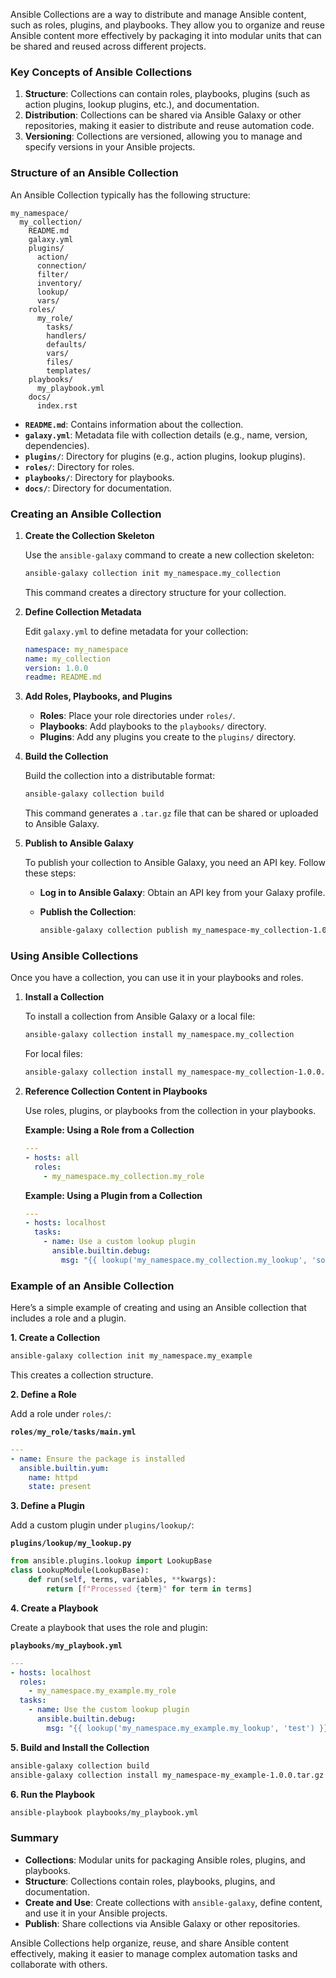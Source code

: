 Ansible Collections are a way to distribute and manage Ansible content, such as roles, plugins, and playbooks. They allow you to organize and reuse Ansible content more effectively by packaging it into modular units that can be shared and reused across different projects.

### Key Concepts of Ansible Collections

1. **Structure**: Collections can contain roles, playbooks, plugins (such as action plugins, lookup plugins, etc.), and documentation.
2. **Distribution**: Collections can be shared via Ansible Galaxy or other repositories, making it easier to distribute and reuse automation code.
3. **Versioning**: Collections are versioned, allowing you to manage and specify versions in your Ansible projects.

### Structure of an Ansible Collection

An Ansible Collection typically has the following structure:

```
my_namespace/
  my_collection/
    README.md
    galaxy.yml
    plugins/
      action/
      connection/
      filter/
      inventory/
      lookup/
      vars/
    roles/
      my_role/
        tasks/
        handlers/
        defaults/
        vars/
        files/
        templates/
    playbooks/
      my_playbook.yml
    docs/
      index.rst
```

- **`README.md`**: Contains information about the collection.
- **`galaxy.yml`**: Metadata file with collection details (e.g., name, version, dependencies).
- **`plugins/`**: Directory for plugins (e.g., action plugins, lookup plugins).
- **`roles/`**: Directory for roles.
- **`playbooks/`**: Directory for playbooks.
- **`docs/`**: Directory for documentation.

### Creating an Ansible Collection

1. **Create the Collection Skeleton**

   Use the `ansible-galaxy` command to create a new collection skeleton:

   ```bash
   ansible-galaxy collection init my_namespace.my_collection
   ```

   This command creates a directory structure for your collection.

2. **Define Collection Metadata**

   Edit `galaxy.yml` to define metadata for your collection:

   ```yaml
   namespace: my_namespace
   name: my_collection
   version: 1.0.0
   readme: README.md
   ```

3. **Add Roles, Playbooks, and Plugins**

   - **Roles**: Place your role directories under `roles/`.
   - **Playbooks**: Add playbooks to the `playbooks/` directory.
   - **Plugins**: Add any plugins you create to the `plugins/` directory.

4. **Build the Collection**

   Build the collection into a distributable format:

   ```bash
   ansible-galaxy collection build
   ```

   This command generates a `.tar.gz` file that can be shared or uploaded to Ansible Galaxy.

5. **Publish to Ansible Galaxy**

   To publish your collection to Ansible Galaxy, you need an API key. Follow these steps:

   - **Log in to Ansible Galaxy**: Obtain an API key from your Galaxy profile.
   - **Publish the Collection**:

     ```bash
     ansible-galaxy collection publish my_namespace-my_collection-1.0.0.tar.gz --api-key <your_api_key>
     ```

### Using Ansible Collections

Once you have a collection, you can use it in your playbooks and roles.

1. **Install a Collection**

   To install a collection from Ansible Galaxy or a local file:

   ```bash
   ansible-galaxy collection install my_namespace.my_collection
   ```

   For local files:

   ```bash
   ansible-galaxy collection install my_namespace-my_collection-1.0.0.tar.gz
   ```

2. **Reference Collection Content in Playbooks**

   Use roles, plugins, or playbooks from the collection in your playbooks.

   **Example: Using a Role from a Collection**

   ```yaml
   ---
   - hosts: all
     roles:
       - my_namespace.my_collection.my_role
   ```

   **Example: Using a Plugin from a Collection**

   ```yaml
   ---
   - hosts: localhost
     tasks:
       - name: Use a custom lookup plugin
         ansible.builtin.debug:
           msg: "{{ lookup('my_namespace.my_collection.my_lookup', 'some_key') }}"
   ```

### Example of an Ansible Collection

Here’s a simple example of creating and using an Ansible collection that includes a role and a plugin.

**1. Create a Collection**

   ```bash
   ansible-galaxy collection init my_namespace.my_example
   ```

   This creates a collection structure.

**2. Define a Role**

   Add a role under `roles/`:

   **`roles/my_role/tasks/main.yml`**

   ```yaml
   ---
   - name: Ensure the package is installed
     ansible.builtin.yum:
       name: httpd
       state: present
   ```

**3. Define a Plugin**

   Add a custom plugin under `plugins/lookup/`:

   **`plugins/lookup/my_lookup.py`**

   ```python
   from ansible.plugins.lookup import LookupBase
   class LookupModule(LookupBase):
       def run(self, terms, variables, **kwargs):
           return [f"Processed {term}" for term in terms]
   ```

**4. Create a Playbook**

   Create a playbook that uses the role and plugin:

   **`playbooks/my_playbook.yml`**

   ```yaml
   ---
   - hosts: localhost
     roles:
       - my_namespace.my_example.my_role
     tasks:
       - name: Use the custom lookup plugin
         ansible.builtin.debug:
           msg: "{{ lookup('my_namespace.my_example.my_lookup', 'test') }}"
   ```

**5. Build and Install the Collection**

   ```bash
   ansible-galaxy collection build
   ansible-galaxy collection install my_namespace-my_example-1.0.0.tar.gz
   ```

**6. Run the Playbook**

   ```bash
   ansible-playbook playbooks/my_playbook.yml
   ```

### Summary

- **Collections**: Modular units for packaging Ansible roles, plugins, and playbooks.
- **Structure**: Collections contain roles, playbooks, plugins, and documentation.
- **Create and Use**: Create collections with `ansible-galaxy`, define content, and use it in your Ansible projects.
- **Publish**: Share collections via Ansible Galaxy or other repositories.

Ansible Collections help organize, reuse, and share Ansible content effectively, making it easier to manage complex automation tasks and collaborate with others.
